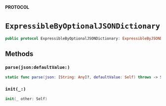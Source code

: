 **PROTOCOL**

# `ExpressibleByOptionalJSONDictionary`

```swift
public protocol ExpressibleByOptionalJSONDictionary: ExpressibleByJSONDictionary
```

## Methods
### `parse(json:defaultValue:)`

```swift
static func parse(json: [String: Any]?, defaultValue: Self) throws -> Self
```

### `init(_:)`

```swift
init(_ other: Self)
```
